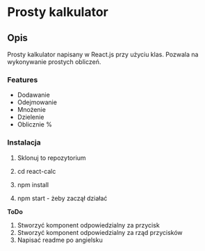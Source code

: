 # Prosty kalkulator

## Opis

Prosty kalkulator napisany w React.js przy użyciu klas. Pozwala na wykonywanie prostych obliczeń.

### Features

- Dodawanie
- Odejmowanie
- Mnożenie
- Dzielenie
- Oblicznie %

### Instalacja

1. Sklonuj to repozytorium

2. cd react-calc

3. npm install

4. npm start - żeby zaczął działać

**ToDo**

1. Stworzyć komponent odpowiedzialny za przycisk
2. Stworzyć komponent odpowiedzialny za rząd przycisków
3. Napisać readme po angielsku
